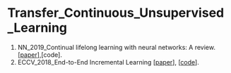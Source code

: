 # Transfer_Continuous_Unsupervised_Learning

1. NN_2019_Continual lifelong learning with neural networks: A review. [[paper](https://arxiv.org/abs/1802.07569)],[code].
1. ECCV_2018_End-to-End Incremental Learning [[paper](http://openaccess.thecvf.com/content_ECCV_2018/papers/Francisco_M._Castro_End-to-End_Incremental_Learning_ECCV_2018_paper.pdf)], [[code](https://github.com/fmcp/EndToEndIncrementalLearning)].
